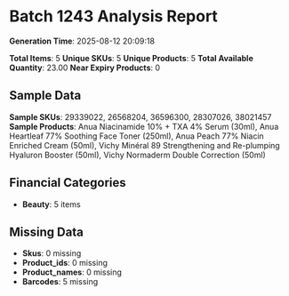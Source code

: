 # Batch 1243 Analysis Report

**Generation Time**: 2025-08-12 20:09:18

**Total Items**: 5
**Unique SKUs**: 5
**Unique Products**: 5
**Total Available Quantity**: 23.00
**Near Expiry Products**: 0

## Sample Data
**Sample SKUs**: 29339022, 26568204, 36596300, 28307026, 38021457
**Sample Products**: Anua Niacinamide 10% + TXA 4% Serum (30ml), Anua Heartleaf 77% Soothing Face Toner (250ml), Anua Peach 77% Niacin Enriched Cream (50ml), Vichy Minéral 89 Strengthening and Re-plumping Hyaluron Booster (50ml), Vichy Normaderm Double Correction (50ml)

## Financial Categories
- **Beauty**: 5 items

## Missing Data
- **Skus**: 0 missing
- **Product_ids**: 0 missing
- **Product_names**: 0 missing
- **Barcodes**: 5 missing
